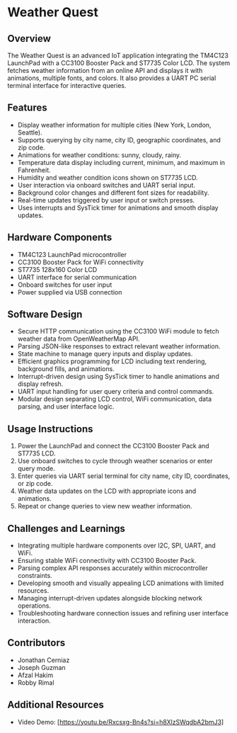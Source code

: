 # Weather Quest

## Overview
The Weather Quest is an advanced IoT application integrating the TM4C123 LaunchPad with a CC3100 Booster Pack and ST7735 Color LCD. The system fetches weather information from an online API and displays it with animations, multiple fonts, and colors. It also provides a UART PC serial terminal interface for interactive queries.

## Features
- Display weather information for multiple cities (New York, London, Seattle).
- Supports querying by city name, city ID, geographic coordinates, and zip code.
- Animations for weather conditions: sunny, cloudy, rainy.
- Temperature data display including current, minimum, and maximum in Fahrenheit.
- Humidity and weather condition icons shown on ST7735 LCD.
- User interaction via onboard switches and UART serial input.
- Background color changes and different font sizes for readability.
- Real-time updates triggered by user input or switch presses.
- Uses interrupts and SysTick timer for animations and smooth display updates.

## Hardware Components
- TM4C123 LaunchPad microcontroller
- CC3100 Booster Pack for WiFi connectivity
- ST7735 128x160 Color LCD
- UART interface for serial communication
- Onboard switches for user input
- Power supplied via USB connection

## Software Design
- Secure HTTP communication using the CC3100 WiFi module to fetch weather data from OpenWeatherMap API.
- Parsing JSON-like responses to extract relevant weather information.
- State machine to manage query inputs and display updates.
- Efficient graphics programming for LCD including text rendering, background fills, and animations.
- Interrupt-driven design using SysTick timer to handle animations and display refresh.
- UART input handling for user query criteria and control commands.
- Modular design separating LCD control, WiFi communication, data parsing, and user interface logic.

## Usage Instructions
1. Power the LaunchPad and connect the CC3100 Booster Pack and ST7735 LCD.
2. Use onboard switches to cycle through weather scenarios or enter query mode.
3. Enter queries via UART serial terminal for city name, city ID, coordinates, or zip code.
4. Weather data updates on the LCD with appropriate icons and animations.
5. Repeat or change queries to view new weather information.

## Challenges and Learnings
- Integrating multiple hardware components over I2C, SPI, UART, and WiFi.
- Ensuring stable WiFi connectivity with CC3100 Booster Pack.
- Parsing complex API responses accurately within microcontroller constraints.
- Developing smooth and visually appealing LCD animations with limited resources.
- Managing interrupt-driven updates alongside blocking network operations.
- Troubleshooting hardware connection issues and refining user interface interaction.

## Contributors
- Jonathan Cerniaz
- Joseph Guzman
- Afzal Hakim
- Robby Rimal

## Additional Resources
- Video Demo: [https://youtu.be/Rxcsxg-Bn4s?si=h8XlzSWqdbA2bmJ3]
